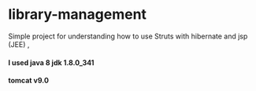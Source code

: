 # library-management
Simple project for understanding how to use Struts with hibernate and jsp  (JEE)  ,

#### I used java 8 jdk 1.8.0_341
#### tomcat v9.0 
